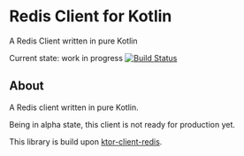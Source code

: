 # Redis Client for Kotlin

A Redis Client written in pure Kotlin

Current state: work in progress [![Build Status](https://travis-ci.com/confinitum/redis-client.svg)](https://travis-ci.com/confinitum/redis-client)

## About
A Redis client written in pure Kotlin.

Being in alpha state, this client is not ready for production yet. 

This library is build upon [ktor-client-redis](https://github.com/ktorio/ktor-clients/tree/main/ktor-client-redis).

